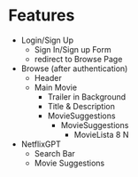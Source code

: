 # Features
- Login/Sign Up
    - Sign In/Sign up Form
    - redirect to Browse Page
- Browse (after authentication)
    - Header
    - Main Movie
        - Trailer in Background
        - Title & Description
        - MovieSuggestions
            - MovieSuggestions
                - MovieLista 8 N
- NetflixGPT
    - Search Bar
    - Movie Suggestions

